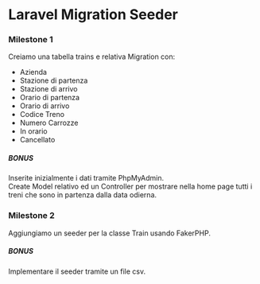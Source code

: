 Laravel Migration Seeder
===

### Milestone 1

Creiamo una tabella trains e relativa Migration con:
- Azienda
- Stazione di partenza
- Stazione di arrivo
- Orario di partenza
- Orario di arrivo
- Codice Treno
- Numero Carrozze
- In orario
- Cancellato

##### BONUS
Inserite inizialmente i dati tramite PhpMyAdmin.    
Create Model relativo ed un Controller per mostrare nella home page tutti i treni che sono in partenza dalla data odierna.


### Milestone 2

Aggiungiamo un seeder per la classe Train usando FakerPHP.

##### BONUS
Implementare il seeder tramite un file csv.

 